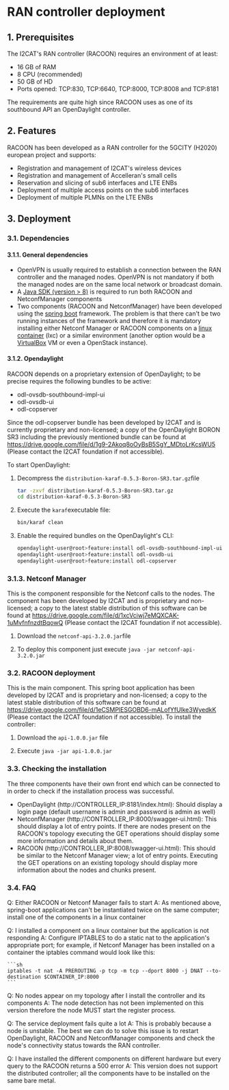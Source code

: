 # RAN controller deployment

## 1. Prerequisites

The I2CAT's RAN controller (RACOON) requires an environment of at least:

- 16 GB of RAM
- 8 CPU (recommended)
- 50 GB of HD
- Ports opened: TCP:830, TCP:6640, TCP:8000, TCP:8008 and TCP:8181

The requirements are quite high since RACOON uses as one of its southbound API an OpenDaylight controller.

## 2. Features

RACOON has been developed as a RAN controller for the 5GCITY (H2020) european project and supports:

- Registration and management of I2CAT's wireless devices
- Registration and management of Accelleran's small cells
- Reservation and slicing of sub6 interfaces and LTE ENBs
- Deployment of multiple access points on the sub6 interfaces
- Deployment of multiple PLMNs on the LTE ENBs

## 3. Deployment

### 3.1. Dependencies

#### 3.1.1. General dependencies

- OpenVPN is usually required to establish a connection between the RAN controller and the managed nodes. OpenVPN is not mandatory if both the managed nodes are on the same local network or broadcast domain.
- A [Java SDK (version > 8)](https://www.oracle.com/technetwork/java/javase/downloads/jdk8-downloads-2133151.html) is required to run both RACOON and NetconfManager components
- Two components (RACOON and NetconfManager) have been developed using the [spring boot](https://spring.io/) framework. The problem is that there can't be two running instances of the framework and therefore it is mandatory installing either Netconf Manager or RACOON components on a [linux container](https://linuxcontainers.org/) (lxc) or a similar environment (another option would be a [VirtualBox](https://www.virtualbox.org/) VM or even a OpenStack instance).

#### 3.1.2. Opendaylight

RACOON depends on a proprietary extension of OpenDaylight; to be precise requires the following bundles to be active:

- odl-ovsdb-southbound-impl-ui
- odl-ovsdb-ui
- odl-copserver

Since the odl-copserver bundle has been developed by I2CAT and is currently proprietary and non-licensed; a copy of the OpenDaylight BORON SR3 including the previously mentioned bundle can be found at https://drive.google.com/file/d/1g9-2Akoq8oOyBsB5SgY_MDtoLrKcsWU5 (Please contact the I2CAT foundation if not accessible).

To start OpenDaylight:

1. Decompress the `distribution-karaf-0.5.3-Boron-SR3.tar.gz`file
 
    ```sh
    tar -zxvf distribution-karaf-0.5.3-Boron-SR3.tar.gz
    cd distribution-karaf-0.5.3-Boron-SR3
    ```

2. Execute the `karaf`executable file:
 
    ```sh
    bin/karaf clean
    ```
3. Enable the required bundles on the OpenDaylight's CLI:

    ```sh
    opendaylight-user@root>feature:install odl-ovsdb-southbound-impl-ui
    opendaylight-user@root>feature:install odl-ovsdb-ui
    opendaylight-user@root>feature:install odl-copserver
    ```

### 3.1.3. Netconf Manager

This is the component responsible for the Netconf calls to the nodes. The component has been developed by I2CAT and is proprietary and non-licensed; a copy to the latest stable distribution of this software can be found at https://drive.google.com/file/d/1xcVciwj7eMQXCAK-1uMvfnfnzdtBqowQ (Please contact the I2CAT foundation if not accessible).

1. Download the `netconf-api-3.2.0.jar`file

2. To deploy this component just execute `java -jar netconf-api-3.2.0.jar`
 
### 3.2. RACOON deployment

This is the main component. This spring boot application has been developed by I2CAT and is proprietary and non-licensed; a copy to the latest stable distribution of this software can be found at https://drive.google.com/file/d/1eCSMPlESGOBD6-mALofYfUlke3WyedkK (Please contact the I2CAT foundation if not accessible). To install the controller:

1. Download the `api-1.0.0.jar` file

2. Execute `java -jar api-1.0.0.jar`

### 3.3. Checking the installation

The three components have their own front end which can be connected to in order to check if the installation process was successful.

- OpenDaylight (http://CONTROLLER_IP:8181/index.html): Should display a login page (default username is admin and password is admin as well)
- NetconfManager (http://CONTROLLER_IP:8000/swagger-ui.html): This should display a lot of entry points. If there are nodes present on the RACOON's topology executing the GET operations should display some more information and details about them.
- RACOON (http://CONTROLLER_IP:8008/swagger-ui.html): This should be similar to the Netconf Manager view; a lot of entry points. Executing the GET operations on an existing topology should display more information about the nodes and chunks present.

### 3.4. FAQ

Q: Either RACOON or Netconf Manager fails to start
A: As mentioned above, spring-boot applications can't be instantiated twice on the same computer; install one of the components in a linux container

Q: I installed a component on a linux container but the application is not responding
A: Configure IPTABLES to do a static nat to the application's appropriate port; for example, if Netconf Manager has been installed on a container the iptables command would look like this:

    ```sh
    iptables -t nat -A PREROUTING -p tcp -m tcp --dport 8000 -j DNAT --to-destination $CONTAINER_IP:8000
    ```

Q: No nodes appear on my topology after I install the controller and its components
A: The node detection has not been implemented on this version therefore the node MUST start the register process.

Q: The service deployment fails quite a lot
A: This is probably because a node is unstable. The best we can do to solve this issue is to restart OpenDaylight, RACOON and NetconfManager components and check the node's connectivity status towards the RAN controller.

Q: I have installed the different components on different hardware but every query to the RACOON returns a 500 error
A: This version does not support the distributed controller; all the components have to be installed on the same bare metal.
